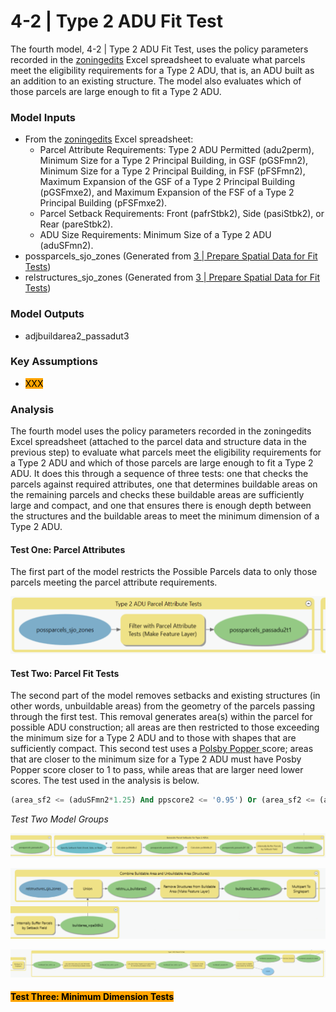 # 4-2 | Type 2 ADU Fit Test

The fourth model, 4-2 | Type 2 ADU Fit Test, uses the policy parameters recorded in the [zoningedits](../../analysis-preparation/tabular-inputs/#tabular-inputs) Excel spreadsheet to evaluate what parcels meet the eligibility requirements for a Type 2 ADU, that is, an ADU built as an addition to an existing structure. The model also evaluates which of those parcels are large enough to fit a Type 2 ADU.

### Model Inputs

* From the [zoningedits](../../analysis-preparation/tabular-inputs/) Excel spreadsheet:
  * Parcel Attribute Requirements: Type 2 ADU Permitted (adu2perm), Minimum Size for a Type 2 Principal Building, in GSF (pGSFmn2), Minimum Size for a Type 2 Principal Building, in FSF (pFSFmn2), Maximum Expansion of the GSF of a Type 2 Principal Building (pGSFmxe2), and Maximum Expansion of the FSF of a Type 2 Principal Building (pFSFmxe2).
  * Parcel Setback Requirements: Front (pafrStbk2), Side (pasiStbk2), or Rear (pareStbk2).
  * ADU Size Requirements: Minimum Size of a Type 2 ADU (aduSFmn2).
* possparcels\_sjo\_zones (Generated from [3 | Prepare Spatial Data for Fit Tests](../../analysis-steps/3-or-prepare-spatial-data-for-fit-tests.md))
* relstructures\_sjo\_zones (Generated from [3 | Prepare Spatial Data for Fit Tests](../../analysis-steps/3-or-prepare-spatial-data-for-fit-tests.md))

### Model Outputs

* adjbuildarea2\_passadut3

### Key Assumptions

* <mark style="background-color:orange;">XXX</mark>

### Analysis

The fourth model uses the policy parameters recorded in the zoningedits Excel spreadsheet (attached to the parcel data and structure data in the previous step) to evaluate what parcels meet the eligibility requirements for a Type 2 ADU and which of those parcels are large enough to fit a Type 2 ADU. It does this through a sequence of three tests: one that checks the parcels against required attributes, one that determines buildable areas on the remaining parcels and checks these buildable areas are sufficiently large and compact, and one that ensures there is enough depth between the structures and the buildable areas to meet the minimum dimension of a Type 2 ADU.

#### Test One: Parcel Attributes

The first part of the model restricts the Possible Parcels data to only those parcels meeting the parcel attribute requirements.&#x20;

![Screenshot of Model 4, Group 1: Type 2 ADU Parcel Attribute Tests. Click to expand.](../../.gitbook/assets/4-1a.png)

#### Test Two: Parcel Fit Tests

The second part of the model removes setbacks and existing structures (in other words, unbuildable areas) from the geometry of the parcels passing through the first test. This removal generates area(s) within the parcel for possible ADU construction; all areas are then restricted to those exceeding the minimum size for a Type 2 ADU and to those with shapes that are sufficiently compact. This second test uses a [Polsby Popper ](https://en.wikipedia.org/wiki/Polsby%E2%80%93Popper\_test)score; areas that are closer to the minimum size for a Type 2 ADU must have Posby Popper score closer to 1 to pass, while areas that are larger need lower scores. The test used in the analysis is below.

```sql
(area_sf2 <= (aduSFmn2*1.25) And ppscore2 <= '0.95') Or (area_sf2 <= (aduSFmn2*1.5) And ppscore2 <= '0.85') Or (area_sf2 <= (aduSFmn2*1.75) And ppscore2 <= '0.75') Or (area_sf2 <= (aduSFmn2*2.0) And ppscore2 <= '0.5') Or (area_sf2 <= (aduSFmn2*2.25) And ppscore2 <= '0.25') Or (area_sf2 <= (aduSFmn2*2.5) And ppscore2 <= '0.15') Or (area_sf2 <= (aduSFmn2* 3) And ppscore2 <= '0.10')
```

_Test Two Model Groups_

![Screenshot of Model 4, Group 2a: Generate Parcel Setbacks for Type 2 ADUs. Click to expand.](../../.gitbook/assets/4b.png)

![Screenshot of Model 4, Group 2b: Combinate Buildable Areas and Unbuildable Areas (Structures). Click to expand.](<../../.gitbook/assets/4c (1).png>)

![Screenshot of Model 4, Group 2c: Type 2 ADU Parcel Fit Test. Click to expand.](../../.gitbook/assets/4d.png)

#### <mark style="background-color:orange;">Test Three: Minimum Dimension Tests</mark>



